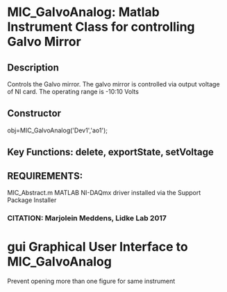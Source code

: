 # MIC_GalvoAnalog: Matlab Instrument Class for controlling Galvo Mirror
## Description
Controls the Galvo mirror. The galvo mirror is controlled
via output voltage of NI card. The operating range is -10:10 Volts
## Constructor
obj=MIC_GalvoAnalog('Dev1','ao1');
## Key Functions: delete, exportState, setVoltage
## REQUIREMENTS:
MIC_Abstract.m
MATLAB NI-DAQmx driver installed via the Support Package Installer
### CITATION: Marjolein Meddens, Lidke Lab 2017
# gui Graphical User Interface to MIC_GalvoAnalog
Prevent opening more than one figure for same instrument
